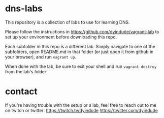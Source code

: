 # dns-labs
This repository is a collection of labs to use for learning DNS.

Please follow the instructions in https://github.com/dyindude/vagrant-lab to set up your environment before downloading this repo.

Each subfolder in this repo is a different lab. Simply navigate to one of the subfolders, open README.md in that folder (or just open it from github in your browser), and run `vagrant up`.

When done with the lab, be sure to exit your shell and run `vagrant destroy` from the lab's folder

# contact
If you're having trouble with the setup or a lab, feel free to reach out to me on twitch or twitter:
https://twitch.tv/dyindude
https://twitter.com/dyindude
